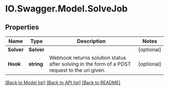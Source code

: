# IO.Swagger.Model.SolveJob
## Properties

Name | Type | Description | Notes
------------ | ------------- | ------------- | -------------
**Solver** | **Solver** |  | [optional] 
**Hook** | **string** | Webhook returns solution status after solving in the form of a POST request to the uri given. | [optional] 

[[Back to Model list]](../README.md#documentation-for-models) [[Back to API list]](../README.md#documentation-for-api-endpoints) [[Back to README]](../README.md)

